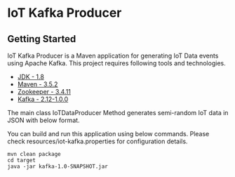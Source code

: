 # IoT Kafka Producer

## Getting Started

IoT Kafka Producer is a Maven application for generating IoT Data events using Apache Kafka. This project requires following tools and technologies.

* [JDK - 1.8](http://www.oracle.com/technetwork/java/javase/downloads/jdk8-downloads-2133151.html)
* [Maven - 3.5.2](https://maven.apache.org/download.cgi)
* [Zookeeper - 3.4.11](https://zookeeper.apache.org)
* [Kafka - 2.12-1.0.0](http://kafka.apache.org/downloads.html) 

The main class IoTDataProducer Method generates semi-random IoT data in JSON with below format.

You can build and run this application using below commands. Please check resources/iot-kafka.properties for configuration details.

```
mvn clean package
cd target
java -jar kafka-1.0-SNAPSHOT.jar
```

